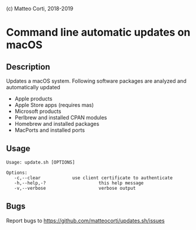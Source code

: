 
 (c) Matteo Corti, 2018-2019

# Command line automatic updates on macOS

## Description

Updates a macOS system. Following software packages are analyzed and automatically updated

 - Apple products
 - Apple Store apps (requires mas)
 - Microsoft products
 - Perlbrew and installed CPAN modules
 - Homebrew and installed packages
 - MacPorts and installed ports

## Usage

```
Usage: update.sh [OPTIONS]

Options:
   -c,--clear            use client certificate to authenticate
   -h,--help,-?                    this help message
   -v,--verbose                    verbose output
```

## Bugs

Report bugs to https://github.com/matteocorti/updates.sh/issues
